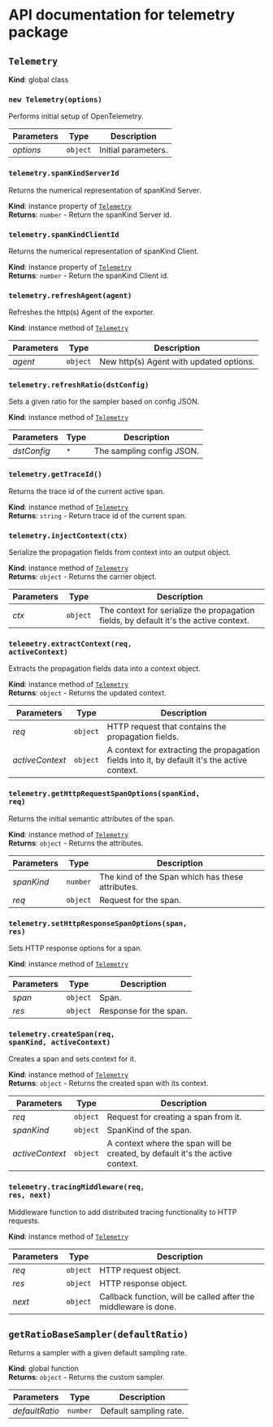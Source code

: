 # API documentation for telemetry package

<!-- markdownlint-disable MD013 MD033 MD036 MD051 -->

## <code>Telemetry</code>

**Kind**: global class

### <code>new Telemetry(options)</code>

Performs initial setup of OpenTelemetry.

| Parameters | Type | Description |
| --- | --- | --- |
| <var>options</var> | <code>object</code> | Initial parameters. |

### <code>telemetry.spanKindServerId</code>

Returns the numerical representation of spanKind Server.

**Kind**: instance property of [`Telemetry`](#Telemetry)\
**Returns**: <code>number</code> - Return the spanKind Server id.

### <code>telemetry.spanKindClientId</code>

Returns the numerical representation of spanKind Client.

**Kind**: instance property of [`Telemetry`](#Telemetry)\
**Returns**: <code>number</code> - Return the spanKind Client id.

### <code>telemetry.refreshAgent(agent)</code>

Refreshes the http(s) Agent of the exporter.

**Kind**: instance method of [`Telemetry`](#Telemetry)

| Parameters | Type | Description |
| --- | --- | --- |
| <var>agent</var> | <code>object</code> | New http(s) Agent with updated options. |

### <code>telemetry.refreshRatio(dstConfig)</code>

Sets a given ratio for the sampler based on config JSON.

**Kind**: instance method of [`Telemetry`](#Telemetry)

| Parameters | Type | Description |
| --- | --- | --- |
| <var>dstConfig</var> | <code>\*</code> | The sampling config JSON. |

### <code>telemetry.getTraceId()</code>

Returns the trace id of the current active span.

**Kind**: instance method of [`Telemetry`](#Telemetry)\
**Returns**: <code>string</code> - Return trace id of the current span.

### <code>telemetry.injectContext(ctx)</code>

Serialize the propagation fields from context into
an output object.

**Kind**: instance method of [`Telemetry`](#Telemetry)\
**Returns**: <code>object</code> - Returns the carrier object.

| Parameters | Type | Description |
| --- | --- | --- |
| <var>ctx</var> | <code>object</code> | The context for serialize the propagation fields, by default it's the active context. |

### <code>telemetry.extractContext(req, activeContext)</code>

Extracts the propagation fields data into a context object.

**Kind**: instance method of [`Telemetry`](#Telemetry)\
**Returns**: <code>object</code> - Returns the updated context.

| Parameters | Type | Description |
| --- | --- | --- |
| <var>req</var> | <code>object</code> | HTTP request that contains the propagation fields. |
| <var>activeContext</var> | <code>object</code> | A context for extracting the propagation fields into it, by default it's the active context. |

### <code>telemetry.getHttpRequestSpanOptions(spanKind, req)</code>

Returns the initial semantic attributes of the span.

**Kind**: instance method of [`Telemetry`](#Telemetry)\
**Returns**: <code>object</code> - Returns the attributes.

| Parameters | Type | Description |
| --- | --- | --- |
| <var>spanKind</var> | <code>number</code> | The kind of the Span which has these attributes. |
| <var>req</var> | <code>object</code> | Request for the span. |

### <code>telemetry.setHttpResponseSpanOptions(span, res)</code>

Sets HTTP response options for a span.

**Kind**: instance method of [`Telemetry`](#Telemetry)

| Parameters | Type | Description |
| --- | --- | --- |
| <var>span</var> | <code>object</code> | Span. |
| <var>res</var> | <code>object</code> | Response for the span. |

### <code>telemetry.createSpan(req, spanKind, activeContext)</code>

Creates a span and sets context for it.

**Kind**: instance method of [`Telemetry`](#Telemetry)\
**Returns**: <code>object</code> - Returns the created span with its context.

| Parameters | Type | Description |
| --- | --- | --- |
| <var>req</var> | <code>object</code> | Request for creating a span from it. |
| <var>spanKind</var> | <code>object</code> | SpanKind of the span. |
| <var>activeContext</var> | <code>object</code> | A context where the span will be created, by default it's the active context. |

### <code>telemetry.tracingMiddleware(req, res, next)</code>

Middleware function to add distributed tracing functionality to HTTP requests.

**Kind**: instance method of [`Telemetry`](#Telemetry)

| Parameters | Type | Description |
| --- | --- | --- |
| <var>req</var> | <code>object</code> | HTTP request object. |
| <var>res</var> | <code>object</code> | HTTP response object. |
| <var>next</var> | <code>object</code> | Callback function, will be called after the middleware is done. |

## <code>getRatioBaseSampler(defaultRatio)</code>

Returns a sampler with a given default sampling rate.

**Kind**: global function\
**Returns**: <code>object</code> - Returns the custom sampler.

| Parameters | Type | Description |
| --- | --- | --- |
| <var>defaultRatio</var> | <code>number</code> | Default sampling rate. |
